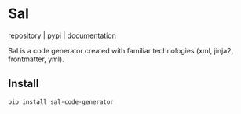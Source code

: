 Sal
================

<!-- WARNING: THIS FILE WAS AUTOGENERATED! DO NOT EDIT! -->

[repository](https://github.com/mintyPT/sal) \|
[pypi](https://pypi.org/project/sal-code-generator/) \|
[documentation](mintypt.github.io/sal/)

Sal is a code generator created with familiar technologies (xml, jinja2,
frontmatter, yml).

## Install

``` sh
pip install sal-code-generator
```
